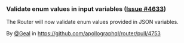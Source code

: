 ### Validate enum values in input variables ([Issue #4633](https://github.com/apollographql/router/issues/4633))

The Router will now validate enum values provided in JSON variables.

By [@Geal](https://github.com/Geal) in https://github.com/apollographql/router/pull/4753
